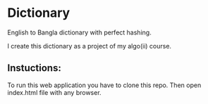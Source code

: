 # Dictionary
English to Bangla dictionary with perfect hashing.

I create this dictionary as a project of my algo(ii) course.



## Instuctions: 

To run this web application you have to clone this repo.
Then open index.html file with any browser.

